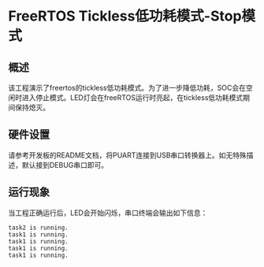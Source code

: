 # FreeRTOS Tickless低功耗模式-Stop模式

## 概述

该工程演示了freertos的tickless低功耗模式。为了进一步降低功耗，SOC会在空闲时进入停止模式。LED灯会在freeRTOS运行时亮起，在tickless低功耗模式期间保持熄灭。

## 硬件设置

请参考开发板的README文档，将PUART连接到USB串口转换器上。如无特殊描述，默认接到DEBUG串口即可。

## 运行现象

当工程正确运行后，LED会开始闪烁，串口终端会输出如下信息：
```console
task2 is running.
task1 is running.
task1 is running.
task1 is running.
task1 is running.
```
